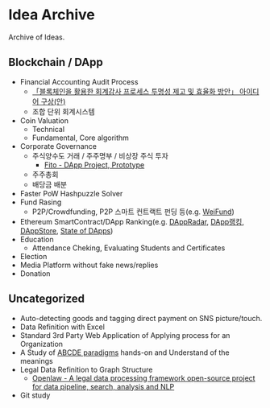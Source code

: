 # Idea Archive
Archive of Ideas.

## Blockchain / DApp
 - Financial Accounting Audit Process
   - [「블록체인을 활용한 회계감사 프로세스 투명성 제고 및 효율화 방안」 아이디어 구상(안)](https://github.com/tooget/Blockchain-Idea-Archive/blob/master/Financial%20Accounting%20Audit%20Process/%E3%80%8C%EB%B8%94%EB%A1%9D%EC%B2%B4%EC%9D%B8%EC%9D%84%20%ED%99%9C%EC%9A%A9%ED%95%9C%20%ED%9A%8C%EA%B3%84%EA%B0%90%EC%82%AC%20%ED%94%84%EB%A1%9C%EC%84%B8%EC%8A%A4%20%ED%88%AC%EB%AA%85%EC%84%B1%20%EC%A0%9C%EA%B3%A0%20%EB%B0%8F%20%ED%9A%A8%EC%9C%A8%ED%99%94%20%EB%B0%A9%EC%95%88%E3%80%8D%20%EC%95%84%EC%9D%B4%EB%94%94%EC%96%B4%20%EA%B5%AC%EC%83%81(%EC%95%88).md)
   - 조합 단위 회계시스템
 - Coin Valuation
   - Technical
   - Fundamental, Core algorithm
 - Corporate Governance
   - 주식양수도 거래 / 주주명부 / 비상장 주식 투자
     - [Fito - DApp Project, Prototype](https://github.com/tooget/Fito)
   - 주주총회
   - 배당금 배분
 - Faster PoW Hashpuzzle Solver
 - Fund Rasing
   - P2P/Crowdfunding, P2P 스마트 컨트랙트 펀딩 등(e.g. [WeiFund](http://weifund.io))
 - Ethereum SmartContract/DApp Ranking(e.g. [DAppRadar](https://dappradar.com), [DApp랭킹](https://www.dapp.com/ranking), [DAppStore](https://dappstore.link/rankings), [State of DApps](https://www.stateofthedapps.com/rankings))
 - Education
    - Attendance Cheking, Evaluating Students and Certificates
 - Election
 - Media Platform without fake news/replies
 - Donation

## Uncategorized
 - Auto-detecting goods and tagging direct payment on SNS picture/touch.
 - Data Refinition with Excel
 - Standard 3rd Party Web Application of Applying process for an Organization
 - A Study of [ABCDE paradigms](http://blockchain1000.org/2019/history.html) hands-on and Understand of the meanings
 - Legal Data Refinition to Graph Structure
   - [Openlaw - A legal data processing framework open-source project for data pipeline, search, analysis and NLP](https://github.com/tooget/Openlaw)
 - Git study
